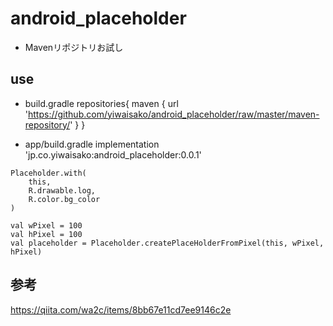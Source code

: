 # android_placeholder
- Mavenリポジトリお試し

## use

- build.gradle
repositories{
  maven { url 'https://github.com/yiwaisako/android_placeholder/raw/master/maven-repository/' }
}

- app/build.gradle
implementation 'jp.co.yiwaisako:android_placeholder:0.0.1'

```
Placeholder.with(
    this,
    R.drawable.log,
    R.color.bg_color
)

val wPixel = 100
val hPixel = 100
val placeholder = Placeholder.createPlaceHolderFromPixel(this, wPixel, hPixel)
```

## 参考
https://qiita.com/wa2c/items/8bb67e11cd7ee9146c2e
